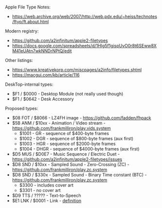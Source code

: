 Apple File Type Notes:

* https://web.archive.org/web/2007/http://web.pdx.edu/~heiss/technotes/ftyp/ft.about.html

Modern registry:

* https://github.com/a2infinitum/apple2-filetypes
* https://docs.google.com/spreadsheets/d/1HIg5f1gispUvO0r8t6SEww8XM41eUAtn7wkNNDrNPtQ/edit

Other listings:

* https://www.kreativekorp.com/miscpages/a2info/filetypes.shtml
* https://macgui.com/kb/article/116

DeskTop-internal types:

* $F1 / $0000 - Desktop Module (not really used though)
* $F1 / $0642 - Desk Accessory

Proposed types:

* $08 FOT / $8066 - LZ4FH image - https://github.com/fadden/fhpack
* $5B ANM / $10xx - Animation / Video stream - https://github.com/frankmilliron/play.vids.system
  * $1001 - GR - sequence of $400-byte frames
  * $1002 - DGR - sequence of $800-byte frames (aux first)
  * $1003 - HGR - sequence of $2000-byte frames
  * $1004 - DHGR - sequence of $4000-byte frames (aux first)
* $D5 MUS / $D0E7 - Music Sequence / Electric Duet - https://github.com/a2infinitum/apple2-filetypes/issues
* $D8 SND / $10xx - Sampled Sound - Zero-Crossing (ZC) - https://github.com/frankmilliron/play.zc.system
* $D8 SND / $330x - Sampled Sound - Binary Time constant (BTC) - https://github.com/frankmilliron/play.zc.system
  * $3300 - includes cover art
  * $3301 - no cover art
* $D9 TTS / ????? - Text-to-Speech
* $E1 LNK / $0001 - Link - [definition](../../docs/Link_File_Format.md)
